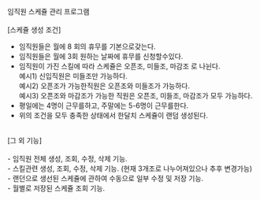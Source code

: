 임직원 스케쥴 관리 프로그램
<br/> 
<br/> 
[스케쥴 생성 조건]
<br/> 
- 임직원들은 월에 8 회의 휴무를 기본으로갖는다.
- 임직원들은 월에 3회 원하는 날짜에 휴무를 신청할수있다.
- 임직원이 가진 스킬에 따라  스케쥴은 오픈조, 미들조, 마감조 로 나뉜다.<br/> 
    예시1) 신입직원은 미들조만 가능하다.<br/> 
    예시2) 오픈조가 가능한직원은 오픈조와 미들조가 가능하다.<br/> 
    예시3) 오픈조와 마감조가 가능한 직원은 오픈조, 미들조, 마감조가 모두 가능하다.<br/> 
- 평일에는 4명이 근무를하고, 주말에는 5-6명이 근무를한다.
- 위의 조건을 모두 충족한 상태에서 한달치 스케쥴이 랜덤 생성된다.
<br/>
[그 외 기능]
<br/>
<br/>
- 임직원 전체 생성, 조회, 수정, 삭제 기능.<br/>
- 스킬관련 생성, 조회, 수정, 삭제 기능. (현재 3개조로 나누어져있으나 추후 변경가능)<br/>
- 랜던으로 생선된 스케쥴에 관하여 수동으로 일부 수정 및 저장 기능.<br/>
- 월별로 저장된 스케쥴 조회 기능.



